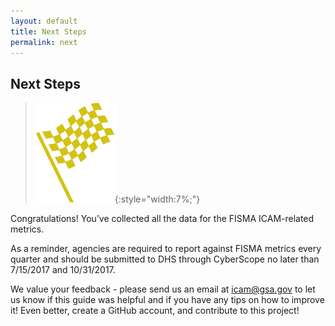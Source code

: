 ```yaml
---
layout: default
title: Next Steps
permalink: next
---
```

## Next Steps
>![Checkered flag logo](../img/flag.png){:style="width:7%;"}

Congratulations! You’ve collected all the data for the FISMA ICAM-related metrics.

As a reminder, agencies are required to report against FISMA metrics every quarter and should be submitted to DHS through CyberScope no later than 7/15/2017 and 10/31/2017.

We value your feedback - please send us an email at [icam@gsa.gov](mailto:icam@gsa.gov) to let us know if this guide was helpful and if you have any tips on how to improve it!  Even better, create a GitHub account, and contribute to this project!
